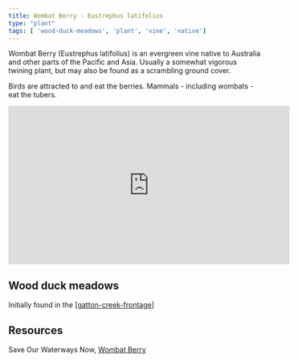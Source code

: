 ```yaml
---
title: Wombat Berry - Eustrephus latifolius
type: "plant"
tags: [ 'wood-duck-meadows', 'plant', 'vine', 'native']
---
```




Wombat Berry (Eustrephus latifolius) is an evergreen vine native to Australia and other parts of the Pacific and Asia. Usually a somewhat vigorous twining plant, but may also be found as a scrambling ground cover.

Birds are attracted to and eat the berries. Mammals - including wombats - eat the tubers.

<iframe width="560" height="315" src="https://www.youtube.com/embed/KHsQ3frj-Vc?si=_kqvtya4r2IWQDuw" title="YouTube video player" frameborder="0" allow="accelerometer; autoplay; clipboard-write; encrypted-media; gyroscope; picture-in-picture; web-share" referrerpolicy="strict-origin-when-cross-origin" allowfullscreen></iframe>

## Wood duck meadows

Initially found in the [[gatton-creek-frontage]]

## Resources

Save Our Waterways Now, [Wombat Berry](https://sown.com.au/eustrephus-latifolius-philesiaceae-wombat-berry/)

[//begin]: # "Autogenerated link references for markdown compatibility"
[gatton-creek-frontage]: ../gatton-creek-frontage "Gatton creek frontage"
[//end]: # "Autogenerated link references"